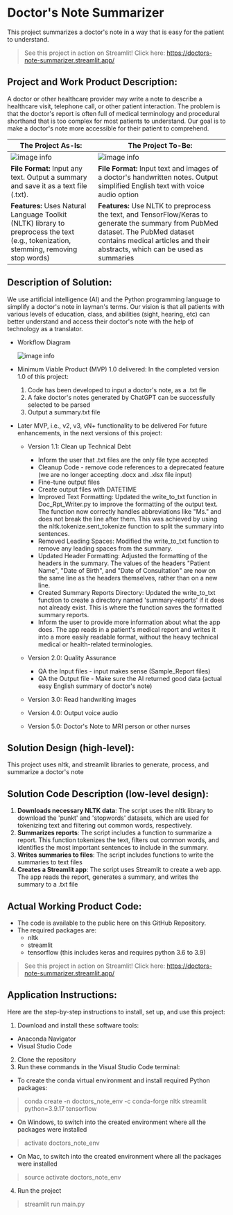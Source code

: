 # Doctor's Note Summarizer

This project summarizes a doctor's note in a way that is easy for the patient to understand.

> See this project in action on Streamlit! Click here: https://doctors-note-summarizer.streamlit.app/

## Project and Work Product Description:

A doctor or other healthcare provider may write a note to describe a healthcare visit, telephone call, or other patient interaction. The problem is that the doctor's report is often full of medical terminology and procedural shorthand that is too complex for most patients to understand. Our goal is to make a doctor's note more accessible for their patient to comprehend.

| The Project As-Is: | The Project To-Be: |
| --------------- | --------------- |
| ![image info](./diagrams/diagram1.png) | ![image info](./diagrams/diagram2.png) |
| **File Format:** Input any text. Output a summary and save it as a text file (.txt). | **File Format:** Input text and images of a doctor's handwritten notes. Output simplified English text with voice audio option |
| **Features:** Uses Natural Language Toolkit (NLTK) library to preprocess the text (e.g., tokenization, stemming, removing stop words) | **Features:** Use NLTK to preprocess the text, and TensorFlow/Keras to generate the summary from PubMed dataset. The PubMed dataset contains medical articles and their abstracts, which can be used as summaries |

## Description of Solution: 

We use artificial intelligence (AI) and the Python programming language to simplify a doctor's note in layman's terms. Our vision is that all patients with various levels of education, class, and abilities (sight, hearing, etc) can better understand and access their doctor's note with the help of technology as a translator.

* Workflow Diagram

  ![image info](./diagrams/diagram2.png)

* Minimum Viable Product (MVP) 1.0 delivered:
In the completed version 1.0 of this project:
  1) Code has been developed to input a doctor's note, as a .txt fle
  2) A fake doctor's notes generated by ChatGPT can be successfully selected to be parsed
  3) Output a summary.txt file

* Later MVP, i.e., v2, v3, vN+ functionality to be delivered
For future enhancements, in the next versions of this project:
  * Version 1.1: Clean up Technical Debt
    * Inform the user that .txt files are the only file type accepted
    * Cleanup Code - remove code references to a deprecated feature (we are no longer accepting .docx and .xlsx file input)
    * Fine-tune output files
    * Create output files with DATETIME
    * Improved Text Formatting: Updated the write_to_txt function in Doc_Rpt_Writer.py to improve the formatting of the output text. The function now correctly handles abbreviations like "Ms." and does not break the line after them. This was achieved by using the nltk.tokenize.sent_tokenize function to split the summary into sentences.
    * Removed Leading Spaces: Modified the write_to_txt function to remove any leading spaces from the summary.
    * Updated Header Formatting: Adjusted the formatting of the headers in the summary. The values of the headers "Patient Name", "Date of Birth", and "Date of Consultation" are now on the same line as the headers themselves, rather than on a new line.
    * Created Summary Reports Directory: Updated the write_to_txt function to create a directory named 'summary-reports' if it does not already exist. This is where the function saves the formatted summary reports.
    * Inform the user to provide more information about what the app does. The app reads in a patient's medical report and writes it into a more easily readable format, without the heavy technical medical or health-related terminologies.

  * Version 2.0: Quality Assurance
    * QA the Input files - input makes sense (Sample_Report files)
    * QA the Output file - Make sure the AI returned good data (actual easy English summary of doctor's note)
  * Version 3.0: Read handwriting images
  * Version 4.0: Output voice audio
  * Version 5.0: Doctor's Note to MRI person or other nurses

## Solution Design (high-level):

This project uses nltk, and streamlit libraries to generate, process, and summarize a doctor's note

## Solution Code Description (low-level design): 

1. **Downloads necessary NLTK data**: The script uses the nltk library to download the 'punkt' and 'stopwords' 
datasets, which are used for tokenizing text and filtering out common words, respectively.
2. **Summarizes reports**: The script includes a function to summarize a report. This function tokenizes the 
text, filters out common words, and identifies the most important sentences to include in the summary.
3. **Writes summaries to files**: The script includes functions to write the summaries to text files
4. **Creates a Streamlit app**: The script uses Streamlit to create a web app. The app reads the report, generates a summary, and 
writes the summary to a .txt file

## Actual Working Product Code: 

* The code is available to the public here on this GitHub Repository. 
* The required packages are:
  * nltk
  * streamlit
  * tensorflow (this includes keras and requires python 3.6 to 3.9)
> See this project in action on Streamlit! Click here: https://doctors-note-summarizer.streamlit.app/

## Application Instructions:

Here are the step-by-step instructions to install, set up, and use this project:

1. Download and install these software tools:
  * Anaconda Navigator
  * Visual Studio Code
2. Clone the repository
3. Run these commands in the Visual Studio Code terminal:
  * To create the conda virtual environment and install required Python packages:
> conda create -n doctors_note_env -c conda-forge nltk streamlit python=3.9.17 tensorflow
  * On Windows, to switch into the created environment where all the packages were installed
> activate doctors_note_env
  * On Mac, to switch into the created environment where all the packages were installed
> source activate doctors_note_env
4. Run the project
> streamlit run main.py
